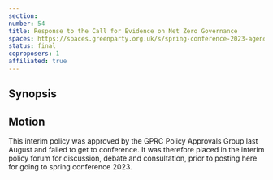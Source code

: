 ```yaml
---
section:
number: 54
title: Response to the Call for Evidence on Net Zero Governance
spaces: https://spaces.greenparty.org.uk/s/spring-conference-2023-agenda-forum/?contentId=119392
status: final
coproposers: 1
affiliated: true
---
```

## Synopsis

## Motion
This interim policy was approved by the GPRC Policy Approvals Group last August and failed to get to conference. It was therefore placed in the interim policy forum for discussion, debate and consultation, prior to posting here for going to spring conference 2023.
